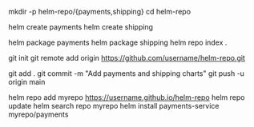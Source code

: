 mkdir -p helm-repo/{payments,shipping}
cd helm-repo

helm create payments
helm create shipping

helm package payments
helm package shipping
helm repo index .

git init
git remote add origin https://github.com/username/helm-repo.git

git add .
git commit -m "Add payments and shipping charts"
git push -u origin main


helm repo add myrepo https://username.github.io/helm-repo
helm repo update
helm search repo myrepo
helm install payments-service myrepo/payments